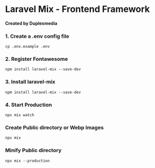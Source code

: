 # Laravel Mix - Frontend Framework
#### Created by Duplexmedia

### 1. Create a .env config file
```shell script
cp .env.example .env
```

### 2. Register Fontawesome

```shell script
npm install laravel-mix --save-dev
```

### 3. Install laravel-mix

```shell script
npm install laravel-mix --save-dev
```

### 4. Start Production

```shell script
npx mix watch
```

### Create Public directory or Webp Images

```shell script
npx mix
```

### Minify Public directory

```shell script
npx mix --production
```
